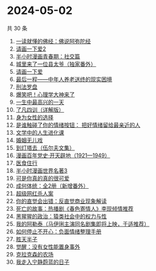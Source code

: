 # 2024-05-02

共 30 条

<!-- BEGIN WEREAD -->
<!-- 最后更新时间 2024-05-02 19:01:06 +0800 -->
1. [一读就懂的佛经：佛说阿弥陀经](https://weread.qq.com/web/bookDetail/ab832510813ab8b1dg014fbe)
1. [请画一下爱2](https://weread.qq.com/web/bookDetail/64332740813ab8c3dg013f89)
1. [半小时漫画青春期：社交篇](https://weread.qq.com/web/bookDetail/43532df0813ab8bdcg012734)
1. [城里来了一位县太爷（独家番外）](https://weread.qq.com/web/bookDetail/80332370813ab8c1dg011b1e)
1. [请画一下爱](https://weread.qq.com/web/bookDetail/6e8327f0813ab6b1bg014d38)
1. [最后一程——中年人养老送终的现实困境](https://weread.qq.com/web/bookDetail/aa0326e0813ab8bc8g016d55)
1. [刑法罗盘](https://weread.qq.com/web/bookDetail/7e732cb0813ab6e29g018f8a)
1. [爆笑吧！心理学大神来了](https://weread.qq.com/web/bookDetail/133327c071e745231336a6f)
1. [一生中最高兴的一天](https://weread.qq.com/web/bookDetail/06232610718048ed062d285)
1. [了凡四训（详解版）](https://weread.qq.com/web/bookDetail/e3532ed0718f96e3e355fdc)
1. [身为女性的选择](https://weread.qq.com/web/bookDetail/20a32910813ab7a76g012e28)
1. [是谁触碰了你的情绪按钮： 把好情绪留给最亲近的人](https://weread.qq.com/web/bookDetail/fb5323a0724b1404fb528b4)
1. [文学中的人生进化课](https://weread.qq.com/web/bookDetail/60532fe0813ab7dc3g0127f3)
1. [婚姻无儿戏](https://weread.qq.com/web/bookDetail/84532030813ab8c11g01314c)
1. [到灯塔去（伍尔夫文集）](https://weread.qq.com/web/bookDetail/7f432db0813ab7761g010921)
1. [漫画百年党史·开天辟地（1921—1949）](https://weread.qq.com/web/bookDetail/b5d326b0726de918b5d7d60)
1. [医食住行](https://weread.qq.com/web/bookDetail/07032d00813ab8b08g014691)
1. [半小时漫画世界名著3](https://weread.qq.com/web/bookDetail/d4a32840813ab777dg011f08)
1. [可是你真的真的很可爱](https://weread.qq.com/web/bookDetail/c75322b072323ea5c7580fe)
1. [成何体统：全2册（新增番外）](https://weread.qq.com/web/bookDetail/e19325a0813ab6fefg010a1c)
1. [超级网红杀人案](https://weread.qq.com/web/bookDetail/2fa32850813ab8c09g0123d5)
1. [你的直觉会出错：反直觉商业现象解读](https://weread.qq.com/web/bookDetail/3c832650813ab8c1fg012f67)
1. [死亡的故事：热播剧《春色寄情人》李现倾情推荐](https://weread.qq.com/web/bookDetail/bdb32e80718032d7bdbf5d8)
1. [黑猩猩的政治：猿类社会中的权力与性](https://weread.qq.com/web/bookDetail/385320307293e8f538550c2)
1. [我的阿勒泰（马伊琍主演同名剧集即将上映，于适推荐）](https://weread.qq.com/web/bookDetail/6e732140813ab6e60g013caf)
1. [如何停止不开心：负面情绪整理手册](https://weread.qq.com/web/bookDetail/d3e326d0813ab8b0cg017513)
1. [胜天半子](https://weread.qq.com/web/bookDetail/7cc323f0813ab8a7eg0193ea)
1. [觉醒：没有女性能置身事外](https://weread.qq.com/web/bookDetail/c6a32210813ab8c07g011e08)
1. [克拉克森的农场](https://weread.qq.com/web/bookDetail/c2032d00813ab7a01g0107c8)
1. [我走入宁静蔚蓝的日子](https://weread.qq.com/web/bookDetail/e2a32300813ab8a09g0129cf)
<!-- END WEREAD -->
